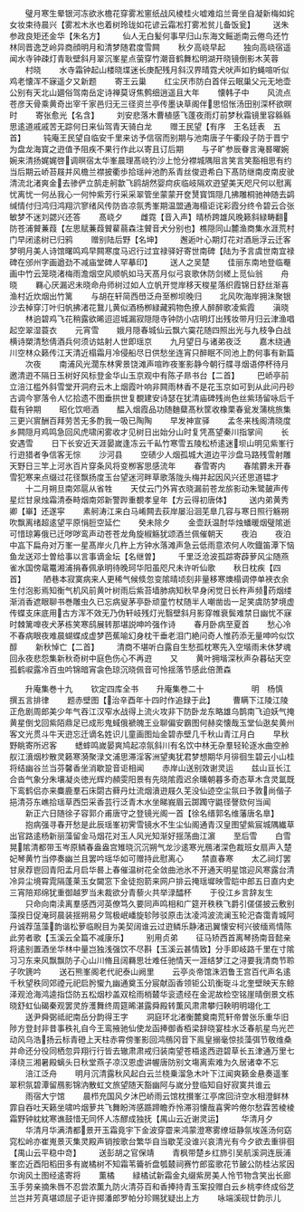 <!-- { "loadSidebar": true } -->
　　璧月寒生晕银河冻欲氷檐花穿雾凇窻纸战风棱桂火嘘难焰兰膏坐自凝新梅如姹女妆束待晨兴【雾凇木氷也着树玲珑如花谚云霜凇打雾凇贫儿备饭瓮】
　　送朱参政良矩还金华【朱名方】
　　仙人无白髪何事早归山东海文鳐逝南云倦鸟还竹林同晋逸芝岭异商顔明月和清梦随君度雪闗
　　秋夕高峣早起
　　独向高峣宿遥闻水寺钟疎灯青耿壁斜月翠沉峯星点萤穿竹潮音鹤舞松明湖开晓镜倒影木芙蓉
　　村晓
　　水寺霜钟起山楼晓堞迷长庚配残月斜汉界晴霓犬吠声如豹蝇喧听似鸡老懐浑不寐遥夕又新题
　　寄王云巢
　　红尘厌市防白首伴云眠巢父元无地壶公别有天北山廽俗驾南岳定诗禅莫讶焦鹩细逍遥且大年
　　懐韩子中
　　风流点苍彦天骨乘黄奇出宰千家邑归无三径资兰亭传墨诀草阁伴思怊怅汤田别深杯欲暝时
　　寄张愈光【名含】
　　刘安悲落木曹植感飞蓬夜雨灯前梦秋霜镜里容緜緜思逺道戚戚苦无踪何日来仙驾青天骑白龙
　　赠王民望【有序　王名廷表　五首】
　　钝庵王民望自临安千里来访予信宿而别期与池南唐子午衢段子防于晋宁为盘龙海寳之逰值予阻疾不果行作此以寄且订后期
　　与子旷参辰眷言淹晷曜婉婉来清扬娓娓啓调暝宿太华峯晨理髙峣钓沙上怆分襟城隅阻言笑言笑豁相思有约当后期云峤苔屐并风檐兰襟披衢歩拾瑶艸池酌系青丝俊逰希白下髙防继南皮南皮驶清流北渚爽金去骖俨立鹄走舸歙飞鸥胡然婴疴疢临岐隔欢逰望美天咫尺何以慰离忧离忧一何丛我心一何忡紫芳行采采翠管坐蒙蒙开奁熭寳饵隠几拂雕桐驰神随去鹢缄情付归鸿归鸿翔泬寥绪风传防沓凉氛秀峯期温盟通海榻讵诧彩霞分终令碧云合张敏梦不迷刘勰兴还答
　　髙峣夕
　　雌霓【音入声】晴桥跨雄风晚籁斜緑畴翻防苍浦贙蒹葭【左思赋蒹葭贙雚蒻森注贙音犬分别也】樵隠同山麓渔商集水涯荒村门早闭逺树已归鸦
　　赠别陆后野【名坤】
　　邂逅叶心期灯花对酒巵浮云迁客梦明月美人诗馆曙鸣鸡早闗寒度马迟行过宜禄驿好寄世南碑【陆为予言虞世南宜禄碑在邠州字画遒劲不减庙堂碑人罕摹印】
　　送人之吴楚
　　佳丽东南地登临罨画中竹云笼晓渚梅雨澹烟空风顺帆如马天髙月似弓哀歌休防剑槎上觅仙翁
　　舟晓
　　羇心厌漏迟未晓命舟师树过如人立帆开觉岸移天梭星落织霞锦日舒丝渐喜渔村近炊烟出竹篱
　　与胡在轩简西嶨泛舟至栁坝晚归
　　北风吹海岸拥沬聚银沙去棹穿汀叶归帆拂渚花鵞儿黄似酒杨栁緑藏鸦物色撩人醉醉歌凌紫霞
　　滇晓
　　林逈碧鸡飞花稍露欲晞迢迢城漏寂隠隠寺钟防小店明灯出残妆带月归云津渔唱起空翠湿蓑衣
　　元宵雪
　　娥月隠春城仙云飘六霙花随四照出光与九枝争白战横诗槊清愁倩酒兵何须访姑射人世即瑶京
　　九月望日与诸弟夜泛
　　嘉木绕通川空林众籁传江天清近榻霜月冷侵船尽日供愁坐连宵只醉眠不同池上酌何事有新篇
　　次夜
　　南浦风光濶东林霁景饶滩声喧昨夜峯影静今朝行艓寻烟语停杯待月邀清逰不隔日玉树好风标登金华山玉京观中有陈子昻书台【二首】
　　巴峤亭前立涪江槛外斜雪堂开洞府云木上烟霞叶响非闗雨林香不是花玉京如可到从此问丹砂古调今寥落令人忆拾遗不图垂拱世复覩建安诗瑟在犹清庙碑残尚色丝紫玚留咏后千载有钟期
　　昭化饮咂酒
　　醖入烟霞品功随麯糵髙秋筐收橡栗春瓮发蒲桃旅集三更兴賔酬百拜劳苦无多酌我一吸已陶陶
　　早发神宣驿
　　孟冬来栈阁清晓度乡闗隠月鸡鸣急回风虎啸闲雾收才见树日出始分山时复凭髙望秦川指掌间
　　长安遇雪
　　日下长安近天涯晏嵗逢冻云千畆竹寒雪五陵松桥逺迷坝山明见紫峯行行逰猎者争信客无悰
　　沙河县
　　空碛少人烟孤城大道边平沙盘马路残雪射雕天野日三竿上河氷百片穿条风将变栁客思感流年
　　春雪寄内
　　春隂欝未开春雪犯寒来点缀过花径飘扬度玉台望迷河畔草歌落陇头梅并起因风兴还思道韫才
　　十二月朔旦南郊扈从省牲
　　天仗云门外宵衣晓漏前苍龙旂影动朱鹭皷声传星烂甘泉烛霜清泰畤烟南郊新警跸重覩孝皇年【方云得初唐体】
　　送内弟黄秀卿【崋】还遂寜
　　素舸涛江来白马崤闗去荻岸屡沿洄芜臯几容与寒日照行觞朔吹飘离绪超逺望平原悁脰空延伫
　　癸未除夕
　　金壶跃温酎华烛蟠暖烟璧隂逝可惜琼筹俄已迁哕哕鸾声动苍苍龙角旋椒觞犹颂酒兰佩催朝天
　　夜泊
　　夜泊中嵓下扁舟对万峯一星髙岸火几杵上方钟水落滩声急云低雨意浓何人吹鐡笛潭下恼鱼龙送邓士曽给事以言事谪金坛【名继曽】
　　千里泛沧波孤踪寄薜萝风尘随燕雀水国傍鼋鼍湘浦捐春佩承明待晚珂华阳虽咫尺未许听仙歌
　　秋日枕疾【四首】
　　陋巷本寂寞病来人更稀气候倐忽变隂晴顷刻非量移寒燠榻调停单裌衣余生付泡影焉知衡气机风前黄叶树雨后紫苔墙肺病知秋早身闲觉日长杵声频药烟缕渐消香遮眼聊书巻雕虫久已忘病叟茅亭卧顽童竹杖随半人嘲凿齿一足笑虞防梦境虚传蝶支床底用古方浑不效无乃伪轩岐残灯光翳壁斜月影穿帷衰鬓难禁日幽忧不寐时棘篱嘷夜犬茅栋笑寒鸱展转那堪説呻吟强作诗
　　春月卧病至夏首
　　愁心冷不春病眼夜难晨蝴蝶成虚梦芭蕉喻幻身枕干垂老泪门絶问奇人惟药添无量呻吟似饮醇
　　新秋悼亡【二首】
　　清商不堪听白露自生愁孤枕寒先入空堦雨未休梦魂回永夜悲怨集新秋奇树中庭色伤心不再逰
　　又
　　黄叶拥堦深秋声杂暮砧天空孤鹤唳露冷百虫吟锦暗宵衾色琼沉晓佩音可怜揺落节感此倍萧森















　　升庵集巻十九
　　钦定四库全书
　　升庵集巻二十　　　　　　明　杨慎　撰五言排律
　　题赤壁图【治辛酉年十四时作追録于此】
　　曹瞒下江陵江陵正危剧周郎美少年气吞江汉窄水战得上流火攻非下防卧龙东略雄乌鹊南飞迫妖气掩黄星倒戈回紫陌鼎足已成形鬼蜮俄褫魄王业聊偏安霸图何赫奕懐哉玉堂仙逖矣黄州客文光贯斗牛天逰忘迁谪名姓识儿童画图灿金碧赤壁几千秋山青江月白
　　早秋野眺寄所迟客
　　蟋蟀鸣嵗晏爽鸠起凉氛斜川有名饮中林无杂羣轻轮逐水曲空舲舣江濆烟杪散灵籁寒漪聚渌文浦思滞淫客洲望夷犹君梦想期华月徘徊生碧云小山桂将结幽谷兰当芬馨香坐消歇跫音讵相闻
　　赤岸山送别效谢灵运
　　兹山亘长江合沓气象分朱壤凝炎徳光辉灼頳雯阳景有先晓隂霞迟余曛朝暮多奇态草木含灵氲既下鸾鹤侣亦来麋鹿羣石床閟古藓丹灶流烟濆逰屐久芜没仙迹空尘氛曰予敦尚偕子挹清芬东嶕拾瑶草西岊采香芸行泛青木水坐睇峩眉云踯躅守鼪径謦欬何当闻
　　新正六日随徐子容郭介甫唐守之登镜光阁一首【徐名缙郭名维藩唐名臯】
　　抱病强寻春开愁是此辰瑶峯初霁雪镜水不生尘仙阁通青汉皇图望紫宸城隅纎草出官路逺杨新丽藻留金马烟花对玉人风光知渐好揺荡曲江濵
　　至后雪
　　白雪晃隂清都带玉岑原鳞春盎盎宫雉晓沉沉朔气龙沙逺寒光鴈渚深色裁班女扇声入楚妃琴黄竹当停奏幽兰且罢吟瑶华如可赠持此慰离心
　　禁直春寒
　　太乙祠灯罢甘泉荐鬯回青阳孟月启华晷上春催温树花全敛曲池氷不开通天明星馆迎风寒露台清冷异尘境霄雿隔蓬莱玉女闚窓下金徒抱箭来网户排云掩瑶墀映雪皑中郎五日直内史三宵陪郑绵犹重御越罗当未裁欲分青藜火共举渌醽杯
　　于役江乡言辞友生
　　只命向南渎离羣感西河英僚笃久要同声鸣相和广筵开秩秩飞爵引傞傞披云敷别藻揆日促淹珂晨装揺朔易夕驾极岷嶓旋轸陟驳原击汰凌鸿波流澜玉轮汜杳霭青城阿丹诚荐蕰藻韵谐松萝临睨目为美契阔谁云过逰鳞乐静渚迅翼懐安柯兴彼缅焉情陈此劳者歌【玉溪云全篇不减康乐】
　　别用贞弟
　　征马矫西首离琴扬南音懿亲将逺别置酒坐华林中量岂独浅强饮不尽斟【玉溪云甚情致】分手即岐路千里在寸隂习习东来风飘飘防子心山川脩且阔羇思壮难任驰情天一涯结梦江之浔要我清商节聆子吹篪吟
　　送石熊峯阁老代祀泰山阙里
　　云亭炎帝馆洙泗鲁王宫百代声名逺千秋望秩同郊禋元祀启肹蠁九幽通奠玉分宸献函香领钜公玑衡琁斗北奎壁映天东鲸泽观沧海鸿逵指岱防五松烟杪盖双桧雨梢樷华衮遗经在金泥故检空铭崖晴倒景文栋晓舒虹仙碣秦观罢灵斿濩舞终周筵晞湛露舜殿转薫风肃肃攀归鞅明明翊化工
　　送尹舜弼祗祀南岳分韵得王字
　　洞庭环北渚衡麓奠南荒轩帝曽张乐重华旧陟方登封非昔事秩礼自今王鸾掖驰仙使龙函捧御香栢梁辞晓宴桂水泛春航星鸟光芒动风乌浩扬云标青磴上天柱赤霄傍峯影回鸿鴈冈音下鳯皇搦毫惊掞藻弭节敬维桑并命还分役同栖忽异翔行行皆去辙肃肃戒归装南望苍梧逺西逰碧草长五津通万里七泽绕三湘暑殿螭头日秋堂燕子凉汉恩虚讲幄唐防别文塲离索难为久居诸幸不忘
　　涪江泛舟
　　明月沉清露秋风起白云兰桡乗溜急木叶下江闻爽籁金悬奏遥峯翠积氛碧潭留鴈影锦汭散虹文旅望随天豁幽阿与嵗分登临知自好寂寞共谁云
　　雨宿大宁馆
　　晨栉充国风夕沐巴峤雨云馆枕攅峯江亭席回浒空水相澄鲜林霏自吞吐天籁坐啸吟烟萝共飞舞盼涔感踬蹄瞻乔怜滞羽懐哉喜霁吟倦尔愁霖苦棱棱霜野钟紞紞寒谯鼓惜无同怀人冻醪成独抚【禺山云近谢灵运】
　　华清月夕
　　华清月华满清都景开玉霜竟宇下金波穿霤来鸿蒙澄寒雾缭垣静氛埃莲汤何窈窕松岭亦崔嵬景灭集灵殿声销按歌台繁华自当歇芜没谁兴哀清光有今夕欲去重徘徊【禺山云平稳中竒】
　　送彭胡之官保靖
　　青枫带楚乡红斾引吴航溪洞连辰浦峯峦近酉阳稻田多有嵗橘树不知霜苇籥祈盘瓠樷祠赛竹郎蛮歌花节皷公防桂沾浆因尔询风土图经逺寄将
　　薫橘
　　緑橘试新霜金丸缀紫房美人怜节物含笑出长廊玉手劳亲摘朱唇不忍尝浓薫九防火清芬百和香捧持青玉案投赠白云乡桃李终成俗芝兰岂并芳真堪颂屈子讵许掷潘郎罗帕分珍赐犹疑出上方
　　咏端溪砚廿韵示儿
